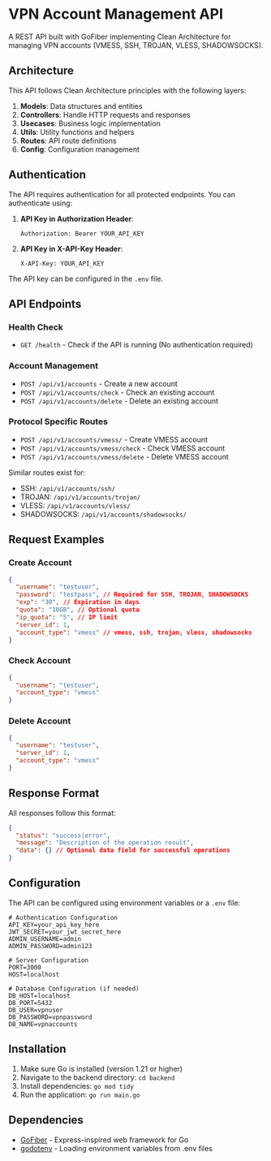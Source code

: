 # VPN Account Management API

A REST API built with GoFiber implementing Clean Architecture for managing VPN accounts (VMESS, SSH, TROJAN, VLESS, SHADOWSOCKS).

## Architecture

This API follows Clean Architecture principles with the following layers:

1. **Models**: Data structures and entities
2. **Controllers**: Handle HTTP requests and responses
3. **Usecases**: Business logic implementation
4. **Utils**: Utility functions and helpers
5. **Routes**: API route definitions
6. **Config**: Configuration management

## Authentication

The API requires authentication for all protected endpoints. You can authenticate using:

1. **API Key in Authorization Header**:
   ```
   Authorization: Bearer YOUR_API_KEY
   ```

2. **API Key in X-API-Key Header**:
   ```
   X-API-Key: YOUR_API_KEY
   ```

The API key can be configured in the `.env` file.

## API Endpoints

### Health Check
- `GET /health` - Check if the API is running (No authentication required)

### Account Management
- `POST /api/v1/accounts` - Create a new account
- `POST /api/v1/accounts/check` - Check an existing account
- `POST /api/v1/accounts/delete` - Delete an existing account

### Protocol Specific Routes
- `POST /api/v1/accounts/vmess/` - Create VMESS account
- `POST /api/v1/accounts/vmess/check` - Check VMESS account
- `POST /api/v1/accounts/vmess/delete` - Delete VMESS account

Similar routes exist for:
- SSH: `/api/v1/accounts/ssh/`
- TROJAN: `/api/v1/accounts/trojan/`
- VLESS: `/api/v1/accounts/vless/`
- SHADOWSOCKS: `/api/v1/accounts/shadowsocks/`

## Request Examples

### Create Account
```json
{
  "username": "testuser",
  "password": "testpass", // Required for SSH, TROJAN, SHADOWSOCKS
  "exp": "30", // Expiration in days
  "quota": "10GB", // Optional quota
  "ip_quota": "5", // IP limit
  "server_id": 1,
  "account_type": "vmess" // vmess, ssh, trojan, vless, shadowsocks
}
```

### Check Account
```json
{
  "username": "testuser",
  "account_type": "vmess"
}
```

### Delete Account
```json
{
  "username": "testuser",
  "server_id": 1,
  "account_type": "vmess"
}
```

## Response Format

All responses follow this format:
```json
{
  "status": "success|error",
  "message": "Description of the operation result",
  "data": {} // Optional data field for successful operations
}
```

## Configuration

The API can be configured using environment variables or a `.env` file:

```
# Authentication Configuration
API_KEY=your_api_key_here
JWT_SECRET=your_jwt_secret_here
ADMIN_USERNAME=admin
ADMIN_PASSWORD=admin123

# Server Configuration
PORT=3000
HOST=localhost

# Database Configuration (if needed)
DB_HOST=localhost
DB_PORT=5432
DB_USER=vpnuser
DB_PASSWORD=vpnpassword
DB_NAME=vpnaccounts
```

## Installation

1. Make sure Go is installed (version 1.21 or higher)
2. Navigate to the backend directory: `cd backend`
3. Install dependencies: `go mod tidy`
4. Run the application: `go run main.go`

## Dependencies

- [GoFiber](https://gofiber.io/) - Express-inspired web framework for Go
- [godotenv](https://github.com/joho/godotenv) - Loading environment variables from .env files
